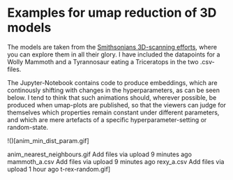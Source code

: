 # Examples for umap reduction of 3D models

The models are taken from the [Smithsonians 3D-scanning efforts](https://3d.si.edu/), where you can explore them in all their glory. I have included the datapoints for a Wolly Mammoth and a Tyrannosaur eating a Triceratops in the two .csv-files. 

The Jupyter-Notebook contains code to produce embeddings, which are continously shifting with changes in the hyperparameters, as can be seen below. I tend to think that such animations should, wherever possible, be produced when umap-plots are published, so that the viewers can judge for themselves which properties remain constant under different parameters, and which are mere artefacts of a specific hyperparameter-setting or random-state.

!()[anim_min_dist_param.gif]



anim_nearest_neighbours.gif	Add files via upload	9 minutes ago
mammoth_a.csv	Add files via upload	9 minutes ago
rexy_a.csv	Add files via upload	1 hour ago
t-rex-random.gif]
